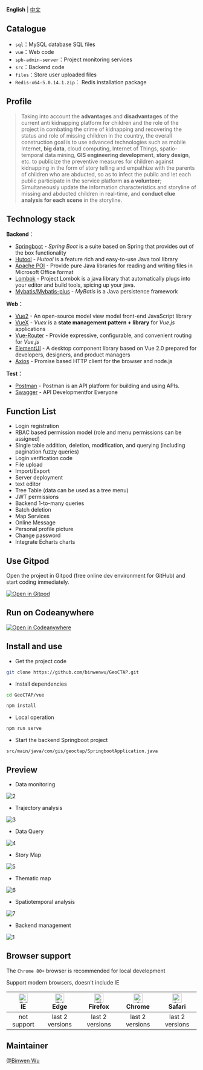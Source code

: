 **English** | [中文](./README.zh-CN.md)

## Catalogue

- `sql`：MySQL database SQL files
- `vue`：Web code
- `spb-admin-server`：Project monitoring services
- `src`：Backend code
- `files`：Store user uploaded files
- `Redis-x64-5.0.14.1.zip`： Redis installation package


## Profile
> Taking into account the **advantages** and **disadvantages** of the current anti kidnapping platform for children and the role of the project in combating the crime of kidnapping and recovering the status and role of missing children in the country, the overall construction goal is to use advanced technologies such as mobile Internet, **big data**, cloud computing, Internet of Things, spatio-temporal data mining, **GIS engineering development**, **story design**, etc. to publicize the preventive measures for children against kidnapping in the form of story telling and empathize with the parents of children who are abducted, so as to infect the public and let each public participate in the service platform **as a volunteer**; Simultaneously update the information characteristics and storyline of missing and abducted children in real-time, and **conduct clue analysis for each scene** in the storyline.

## Technology stack

**Backend**：

- [Springboot](https://spring.io/projects/spring-boot) - *Spring Boot* is a suite based on Spring that provides out of the box functionality
- [Hutool](https://hutool.cn/) - *Hutool* is a feature rich and easy-to-use Java tool library
- [Apache POI](https://poi.apache.org/) - Provide pure Java libraries for reading and writing files in Microsoft Office format
- [Lombok](https://projectlombok.org/) - Project Lombok is a java library that automatically plugs into your editor and build tools, spicing up your java.
- [Mybatis/Mybatis-plus](https://mybatis.org/mybatis-3/) - *MyBatis* is a Java persistence framework

**Web：**

- [Vue2](https://v2.vuejs.org/) - An open-source model view model front-end JavaScript library
- [VueX](https://vuex.vuejs.org/) - *Vuex* is a **state management pattern + library** for *Vue.js* applications
- [Vue-Router](https://router.vuejs.org/zh/) - Provide expressive, configurable, and convenient routing for *Vue.js*
- [ElementUI](https://element.eleme.io/#/zh-CN) - A desktop component library based on Vue 2.0 prepared for developers, designers, and product managers
- [Axios](https://github.com/axios/axios) - Promise based HTTP client for the browser and node.js

**Test：**

- [Postman](https://www.postman.com/) - Postman is an API platform for building and using APIs.
- [Swagger](https://swagger.io/) - API Developmentfor Everyone

## Function List

- Login registration
- RBAC based permission model (role and menu permissions can be assigned)
- Single table addition, deletion, modification, and querying (including pagination fuzzy queries)
- Login verification code
- File upload
- Import/Export
- Server deployment
- text editor
- Tree Table (data can be used as a tree menu)
- JWT permissions
- Backend 1-to-many queries
- Batch deletion
- Map Services
- Online Message 
- Personal profile picture
- Change password
- Integrate Echarts charts

## Use Gitpod

Open the project in Gitpod (free online dev environment for GitHub) and start coding immediately.

[![Open in Gitpod](https://gitpod.io/button/open-in-gitpod.svg)](https://gitpod.io/#https://github.com/anncwb/vue-vben-admin)

## Run on Codeanywhere

[![Open in Codeanywhere](https://codeanywhere.com/img/open-in-codeanywhere-btn.svg)](https://app.codeanywhere.com/#https://github.com/anncwb/vue-vben-admin)

## Install and use

- Get the project code

```bash
git clone https://github.com/binwenwu/GeoCTAP.git
```

- Install dependencies

```bash
cd GeoCTAP/vue

npm install
```

- Local operation

```bash
npm run serve
```

- Start the backend Springboot project

```TEXT
src/main/java/com/gis/geoctap/SpringbootApplication.java
```

## Preview

- Data monitoring

![2](https://cdn.jsdelivr.net/gh/binwenwu/picgo_demo/img/2.png)

- Trajectory analysis

![3](https://cdn.jsdelivr.net/gh/binwenwu/picgo_demo/img/3.png)

- Data Query

![4](https://cdn.jsdelivr.net/gh/binwenwu/picgo_demo/img/4.png)

- Story Map

![5](https://cdn.jsdelivr.net/gh/binwenwu/picgo_demo/img/5.png)

- Thematic map

![6](https://cdn.jsdelivr.net/gh/binwenwu/picgo_demo/img/6.png)

- Spatiotemporal analysis

![7](https://cdn.jsdelivr.net/gh/binwenwu/picgo_demo/img/7.png)

- Backend management

![1](https://cdn.jsdelivr.net/gh/binwenwu/picgo_demo/img/1.png)

## Browser support

The `Chrome 80+` browser is recommended for local development

Support modern browsers, doesn't include IE

| [<img src="https://raw.githubusercontent.com/alrra/browser-logos/master/src/edge/edge_48x48.png" alt=" Edge" width="24px" height="24px" />](http://godban.github.io/browsers-support-badges/)</br>IE | [<img src="https://raw.githubusercontent.com/alrra/browser-logos/master/src/edge/edge_48x48.png" alt=" Edge" width="24px" height="24px" />](http://godban.github.io/browsers-support-badges/)</br>Edge | [<img src="https://raw.githubusercontent.com/alrra/browser-logos/master/src/firefox/firefox_48x48.png" alt="Firefox" width="24px" height="24px" />](http://godban.github.io/browsers-support-badges/)</br>Firefox | [<img src="https://raw.githubusercontent.com/alrra/browser-logos/master/src/chrome/chrome_48x48.png" alt="Chrome" width="24px" height="24px" />](http://godban.github.io/browsers-support-badges/)</br>Chrome | [<img src="https://raw.githubusercontent.com/alrra/browser-logos/master/src/safari/safari_48x48.png" alt="Safari" width="24px" height="24px" />](http://godban.github.io/browsers-support-badges/)</br>Safari |
| :----------------------------------------------------------: | :----------------------------------------------------------: | :----------------------------------------------------------: | :----------------------------------------------------------: | :----------------------------------------------------------: |
|                         not support                          |                       last 2 versions                        |                       last 2 versions                        |                       last 2 versions                        |                       last 2 versions                        |

## Maintainer

[@Binwen Wu](https://github.com/binwenwu)
